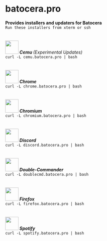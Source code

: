 # batocera.pro
<b>Provides installers and updaters for Batocera</b><br>
`Run these installers from xterm or ssh`
<br>
<br>
<br>
<img src="https://github.com/uureel/batocera.pro/raw/main/cemu/extra/icon.png" width=42 height=42 /><b><i>&nbsp;Cemu </b>(Experimental Updates)</i><br>
```curl -L cemu.batocera.pro | bash```
<br>
<br>
<br>
<img src="https://github.com/uureel/batocera.pro/raw/main/chrome/extra/icon.png" width=42 height=42 /><b><i>&nbsp;Chrome</i></b> <br>
```curl -L chrome.batocera.pro | bash```
<br>
<br>
<br>
<img src="https://github.com/uureel/batocera.pro/raw/main/chromium/extra/icon.png" width=42 height=42 /><b><i>&nbsp;Chromium</i></b> <br>
```curl -L chromium.batocera.pro | bash```
<br>
<br>
<br>
<img src="https://github.com/uureel/batocera.pro/raw/main/discord/extra/icon.png" width=42 height=42 /><b><i>&nbsp;Discord</i></b> <br>
```curl -L discord.batocera.pro | bash```
<br>
<br>
<br>
<img src="https://github.com/uureel/batocera.pro/raw/main/doublecmd/extra/icon.png" width=42 height=42 /><b><i>&nbsp;Double-Commander</i></b> <br>
```curl -L doublecmd.batocera.pro | bash```
<br>
<br>
<br>
<img src="https://github.com/uureel/batocera.pro/raw/main/firefox/extra/icon.png" width=42 height=42 /><b><i>&nbsp;Firefox</i></b><br>
```curl -L firefox.batocera.pro | bash```
<br>
<br>
<br>
<img src="https://github.com/uureel/batocera.pro/raw/main/spotify/extra/icon.png" width=42 height=42 /><b><i>&nbsp;Spotify</i></b> <br>
```curl -L spotify.batocera.pro | bash```
<br>
<br>
<br>

